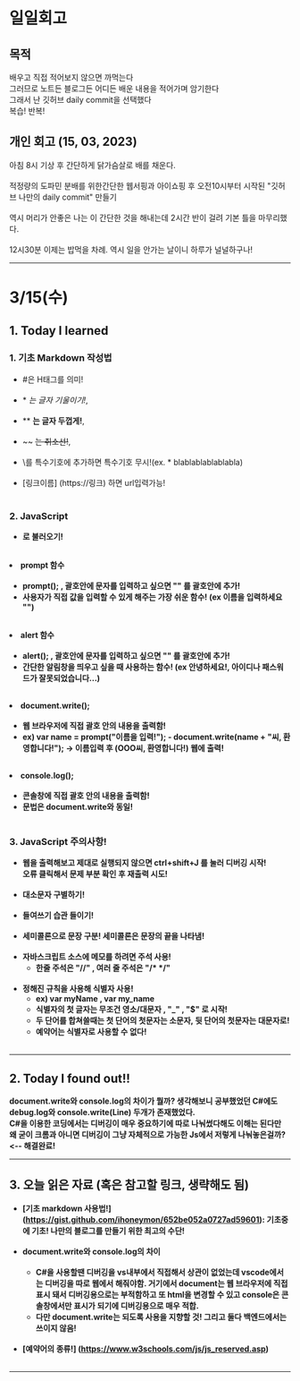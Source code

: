 # 일일회고

## 목적
배우고 직접 적어보지 않으면 까먹는다   
그러므로 노트든 블로그든 어디든 배운 내용을 적어가며 암기한다   
그래서 난 깃허브 daily commit을 선택했다   
복습! 반복!

## 개인 회고 (15, 03, 2023)
아침 8시 기상 후 간단하게 닭가슴살로 배를 채운다. <br><br>
적정량의 도파민 분배를 위한간단한 웹서핑과 아이쇼핑 후 오전10시부터 시작된 "깃허브 나만의 daily commit" 만들기 <br><br>
역시 머리가 안좋은 나는 이 간단한 것을 해내는데 2시간 반이 걸려 기본 틀을 마무리했다. <br><br>
12시30분 이제는 밥먹을 차례. 역시 일을 안가는 날이니 하루가 널널하구나!
- - - -
# 3/15(수)

## 1. Today I learned
### 1. 기초 Markdown 작성법
   * #은 H태그를 의미!  <br><br>
   * \* *는 글자 기울이기!*,  <br><br>
   * \** **는 글자 두껍게!**, <br><br>
   * \~~ ~~는 취소선!~~,  <br><br>
   * \를 특수기호에 추가하면 특수기호 무시!(ex. \* blablablablablabla) <br><br>
   * [링크이름] \(https://링크) 하면 url입력가능! <br><br>


### 2. JavaScript
  *  **<script> 태그**  <br><br>
     * <script> 태그는 html문서 어디든 사용 가능!  
     * <script> 태그는 한 문서안에 여러 개를 사용해도 됨!  
     * <script> 태그가 삽입된 위치에서 소스 실행!  
     * js파일을 불러오려면 <body></body> 태그 안에 <script src="\~~~~~"></script> 로 불러오기! <br><br>
  * **prompt 함수** <br><br>
    * prompt(); , **괄호안에 문자를 입력하고 싶으면 "" 를 괄호안에 추가!**
    * 사용자가 직접 값을 입력할 수 있게 해주는 가장 쉬운 함수! (ex 이름을 입력하세요 "") <br><br>
  * **alert 함수** <br><br>
    * alert(); , **괄호안에 문자를 입력하고 싶으면 "" 를 괄호안에 추가!**
    * 간단한 알림창을 띄우고 싶을 때 사용하는 함수! (ex 안녕하세요!, 아이디나 패스워드가 잘못되었습니다...) <br><br>
  * **document.write();** <br><br>
    * 웹 브라우저에 직접 괄호 안의 내용을 출력함!
    * ex) var name = prompt("이름을 입력!"); - document.write(name + "씨, 환영합니다!"); -> 이름입력 후 (OOO씨, 환영합니다!) 웹에 출력!  <br><br>
  * **console.log();** <br><br>
    * 콘솔창에 직접 괄호 안의 내용을 출력함!
    * 문법은 document.write와 동일! <br><br>

### 3. JavaScript 주의사항!
  * 웹을 출력해보고 제대로 실행되지 않으면 ctrl+shift+J 를 눌러 디버깅 시작! <br>
    오류 클릭해서 문제 부분 확인 후 재출력 시도! <br><br>
  * 대소문자 구별하기! <br><br>
  * 들여쓰기 습관 들이기! <br><br>
  * 세미콜론으로 문장 구분! 세미콜론은 문장의 끝을 나타냄! <br><br>
  * 자바스크립트 소스에 메모를 하려면 주석 사용!
    * 한줄 주석은 "//" , 여러 줄 주석은 "/* */" <br><br>
  * 정해진 규칙을 사용해 식별자 사용!
    * ex) var myName , var my_name
    * 식별자의 첫 글자는 무조건 영소/대문자 , "\_" , "$" 로 시작! 
    * 두 단어를 합쳐쓸때는 첫 단어의 첫문자는 소문자, 뒷 단어의 첫문자는 대문자로!
    * **예약어는 식별자로 사용할 수 없다!** <br><br>

- - - - 
  
## 2. Today I found out!!     

**document.write와 console.log의 차이**가 뭘까? 생각해보니 공부했었던 C#에도 debug.log와 console.write(Line) 두개가 존재했었다.   
C#을 이용한 코딩에서는 디버깅이 매우 중요하기에 따로 나눠썼다해도 이해는 된다만     
왜 굳이 크롬과 아니면 디버깅이 그냥 자체적으로 가능한 Js에서 저렇게 나눠놓은걸까?  <-- 해결완료!

- - - -

## 3. 오늘 읽은 자료 (혹은 참고할 링크, 생략해도 됨)
* **[기초 markdown 사용법!]** \(https://gist.github.com/ihoneymon/652be052a0727ad59601): 기초중에 기초! 나만의 블로그를 만들기 위한 최고의 수단! <br><br>
* **document.write와 console.log의 차이** <br><br>
  * C#을 사용할땐 디버깅을 vs내부에서 직접해서 상관이 없었는데 vscode에서는 디버깅을 따로 웹에서 해줘야함. 
    거기에서 document는 웹 브라우저에 직접 표시 돼서 디버깅용으로는 부적함하고 또 html을 변경할 수 있고 console은 콘솔창에서만 표시가 되기에 디버깅용으로 매우 적합. 
  * 다만 document.write는 되도록 사용을 지향할 것! 그리고 둘다 백엔드에서는 쓰이지 않음! <br><br>
* **[예약어의 종류!]** \(https://www.w3schools.com/js/js_reserved.asp) <br><br>


- - - -
